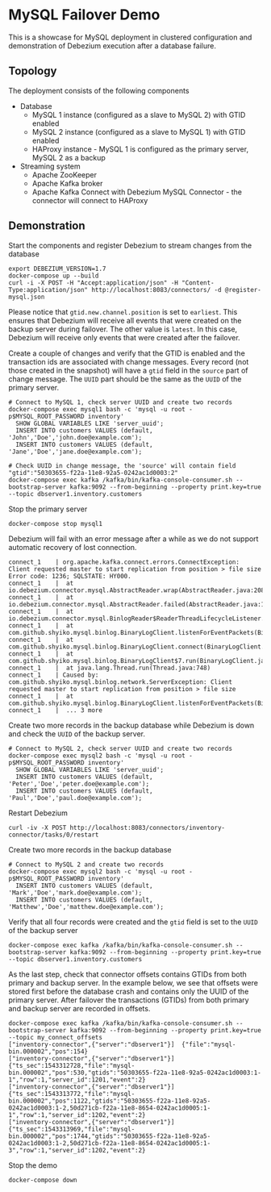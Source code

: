 # MySQL Failover Demo

This is a showcase for MySQL deployment in clustered configuration and demonstration of Debezium execution after a database failure.

## Topology

The deployment consists of the following components

* Database
  * MySQL 1 instance (configured as a slave to MySQL 2) with GTID enabled
  * MySQL 2 instance (configured as a slave to MySQL 1) with GTID enabled
  * HAProxy instance - MySQL 1 is configured as the primary server, MySQL 2 as a backup
* Streaming system
  * Apache ZooKeeper
  * Apache Kafka broker
  * Apache Kafka Connect with Debezium MySQL Connector - the connector will connect to HAProxy

## Demonstration

Start the components and register Debezium to stream changes from the database
```
export DEBEZIUM_VERSION=1.7
docker-compose up --build
curl -i -X POST -H "Accept:application/json" -H "Content-Type:application/json" http://localhost:8083/connectors/ -d @register-mysql.json
```

Please notice that `gtid.new.channel.position` is set to `earliest`.
This ensures that Debezium will receive all events that were created on the backup server during failover.
The other value is `latest`.
In this case, Debezium will receive only events that were created after the failover.

Create a couple of changes and verify that the GTID is enabled and the transaction ids are associated with change messages.
Every record (not those created in the snapshot) will have a `gtid` field in the `source` part of change message.
The `UUID` part should be the same as the `UUID` of the primary server.
```
# Connect to MySQL 1, check server UUID and create two records
docker-compose exec mysql1 bash -c 'mysql -u root -p$MYSQL_ROOT_PASSWORD inventory'
  SHOW GLOBAL VARIABLES LIKE 'server_uuid';
  INSERT INTO customers VALUES (default, 'John','Doe','john.doe@example.com');
  INSERT INTO customers VALUES (default, 'Jane','Doe','jane.doe@example.com');

# Check UUID in change message, the 'source' will contain field "gtid":"50303655-f22a-11e8-92a5-0242ac1d0003:2"
docker-compose exec kafka /kafka/bin/kafka-console-consumer.sh --bootstrap-server kafka:9092 --from-beginning --property print.key=true --topic dbserver1.inventory.customers
```

Stop the primary server
```
docker-compose stop mysql1
```

Debezium will fail with an error message after a while as we do not support automatic recovery of lost connection.
```
connect_1    | org.apache.kafka.connect.errors.ConnectException: Client requested master to start replication from position > file size Error code: 1236; SQLSTATE: HY000.
connect_1    | 	at io.debezium.connector.mysql.AbstractReader.wrap(AbstractReader.java:208)
connect_1    | 	at io.debezium.connector.mysql.AbstractReader.failed(AbstractReader.java:175)
connect_1    | 	at io.debezium.connector.mysql.BinlogReader$ReaderThreadLifecycleListener.onCommunicationFailure(BinlogReader.java:962)
connect_1    | 	at com.github.shyiko.mysql.binlog.BinaryLogClient.listenForEventPackets(BinaryLogClient.java:921)
connect_1    | 	at com.github.shyiko.mysql.binlog.BinaryLogClient.connect(BinaryLogClient.java:559)
connect_1    | 	at com.github.shyiko.mysql.binlog.BinaryLogClient$7.run(BinaryLogClient.java:793)
connect_1    | 	at java.lang.Thread.run(Thread.java:748)
connect_1    | Caused by: com.github.shyiko.mysql.binlog.network.ServerException: Client requested master to start replication from position > file size
connect_1    | 	at com.github.shyiko.mysql.binlog.BinaryLogClient.listenForEventPackets(BinaryLogClient.java:882)
connect_1    | 	... 3 more
```

Create two more records in the backup database while Debezium is down and check the `UUID` of the backup server.
```
# Connect to MySQL 2, check server UUID and create two records
docker-compose exec mysql2 bash -c 'mysql -u root -p$MYSQL_ROOT_PASSWORD inventory'
  SHOW GLOBAL VARIABLES LIKE 'server_uuid';
  INSERT INTO customers VALUES (default, 'Peter','Doe','peter.doe@example.com');
  INSERT INTO customers VALUES (default, 'Paul','Doe','paul.doe@example.com');
```

Restart Debezium
```
curl -iv -X POST http://localhost:8083/connectors/inventory-connector/tasks/0/restart
```

Create two more records in the backup database
```
# Connect to MySQL 2 and create two records
docker-compose exec mysql2 bash -c 'mysql -u root -p$MYSQL_ROOT_PASSWORD inventory'
  INSERT INTO customers VALUES (default, 'Mark','Doe','mark.doe@example.com');
  INSERT INTO customers VALUES (default, 'Matthew','Doe','matthew.doe@example.com');
```

Verify that all four records were created and the `gtid` field is set to the `UUID` of the backup server
```
docker-compose exec kafka /kafka/bin/kafka-console-consumer.sh --bootstrap-server kafka:9092 --from-beginning --property print.key=true --topic dbserver1.inventory.customers
```

As the last step, check that connector offsets contains GTIDs from both primary and backup server.
In the example below, we see that offsets were stored first before the database crash and contains only the UUID of the primary server.
After failover the transactions (GTIDs) from both primary and backup server are recorded in offsets.
```
docker-compose exec kafka /kafka/bin/kafka-console-consumer.sh --bootstrap-server kafka:9092 --from-beginning --property print.key=true --topic my_connect_offsets
["inventory-connector",{"server":"dbserver1"}]	{"file":"mysql-bin.000002","pos":154}
["inventory-connector",{"server":"dbserver1"}]	{"ts_sec":1543312728,"file":"mysql-bin.000002","pos":530,"gtids":"50303655-f22a-11e8-92a5-0242ac1d0003:1-1","row":1,"server_id":1201,"event":2}
["inventory-connector",{"server":"dbserver1"}]	{"ts_sec":1543313772,"file":"mysql-bin.000002","pos":1122,"gtids":"50303655-f22a-11e8-92a5-0242ac1d0003:1-2,50d271cb-f22a-11e8-8654-0242ac1d0005:1-1","row":1,"server_id":1202,"event":2}
["inventory-connector",{"server":"dbserver1"}]	{"ts_sec":1543313969,"file":"mysql-bin.000002","pos":1744,"gtids":"50303655-f22a-11e8-92a5-0242ac1d0003:1-2,50d271cb-f22a-11e8-8654-0242ac1d0005:1-3","row":1,"server_id":1202,"event":2}
```

Stop the demo
```
docker-compose down
```
